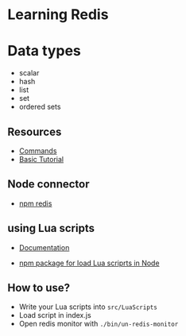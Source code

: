 # Learning Redis

# Data types

 * scalar
 * hash
 * list
 * set
 * ordered sets


 ## Resources 

 * [Commands](https://redis.io/commands)
 * [Basic Tutorial](http://raulexposito.com/documentos/redis/)

 ## Node connector

 * [npm redis](https://github.com/NodeRedis/node_redis)

  
  ## using Lua scripts

  * [Documentation](https://www.lua.org/pil/contents.html)

  * [npm package for load Lua scriprts in Node](https://github.com/arunoda/node-redis-scripto)

## How to use?

 * Write your Lua scripts into `src/LuaScripts`
 * Load script in index.js
 * Open redis monitor with `./bin/un-redis-monitor`